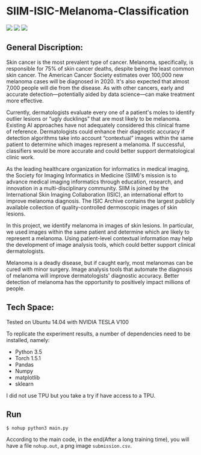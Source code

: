 # SIIM-ISIC-Melanoma-Classification
![](https://img.shields.io/badge/Creator-KQ-ff69b4)
![](https://img.shields.io/pypi/pyversions/torch)
![](https://img.shields.io/github/license/quchuyuan/SIIM-ISIC-Melanoma-Classification)

  General Discription:
---

Skin cancer is the most prevalent type of cancer. Melanoma, specifically, is responsible for 75% of skin cancer deaths, despite being the least common skin cancer. The American Cancer Society estimates over 100,000 new melanoma cases will be diagnosed in 2020. It's also expected that almost 7,000 people will die from the disease. As with other cancers, early and accurate detection—potentially aided by data science—can make treatment more effective.

Currently, dermatologists evaluate every one of a patient's moles to identify outlier lesions or “ugly ducklings” that are most likely to be melanoma. Existing AI approaches have not adequately considered this clinical frame of reference. Dermatologists could enhance their diagnostic accuracy if detection algorithms take into account “contextual” images within the same patient to determine which images represent a melanoma. If successful, classifiers would be more accurate and could better support dermatological clinic work.

As the leading healthcare organization for informatics in medical imaging, the Society for Imaging Informatics in Medicine (SIIM)'s mission is to advance medical imaging informatics through education, research, and innovation in a multi-disciplinary community. SIIM is joined by the International Skin Imaging Collaboration (ISIC), an international effort to improve melanoma diagnosis. The ISIC Archive contains the largest publicly available collection of quality-controlled dermoscopic images of skin lesions.

In this project, we identify melanoma in images of skin lesions. In particular, we used images within the same patient and determine which are likely to represent a melanoma. Using patient-level contextual information may help the development of image analysis tools, which could better support clinical dermatologists.

Melanoma is a deadly disease, but if caught early, most melanomas can be cured with minor surgery. Image analysis tools that automate the diagnosis of melanoma will improve dermatologists' diagnostic accuracy. Better detection of melanoma has the opportunity to positively impact millions of people.

  Tech Space:
---
Tested on Ubuntu 14.04 with NVIDIA TESLA V100  

To replicate the experiment results, a number of dependencies need to be installed, namely:  
- Python 3.5
- Torch 1.5.1
- Pandas
- Numpy 
- matplotlib
- sklearn

I did not use TPU but you take a try if have access to a TPU.

Run 
---
```#Bash
$ nohup python3 main.py
```
According to the main code, in the end(After a long training time), you will have a file `nohup.out`, a png image `submission.csv`.  



